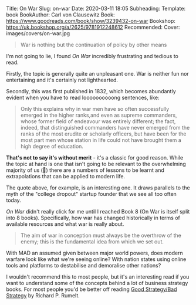 Title: On War
Slug: on-war
Date: 2020-03-11 18:05
Subheading: 
Template: book
BookAuthor: Carl von Clausewitz
Book: https://www.goodreads.com/book/show/3239432-on-war
Bookshop: https://uk.bookshop.org/a/2625/9781912248612
Recommended: 
Cover: images/covers/on-war.jpg

> War is nothing but the continuation of policy by other means

I'm not going to lie, I found *On War* incredibly frustrating and tedious to read.

Firstly, the topic is generally quite an unpleasant one. War is neither fun nor entertaining and it's certainly not lighthearted.

Secondly, this was first published in 1832, which becomes abundantly evident when you have to read loooooooooong sentences, like:

> Only this explains why in war men have so often successfully emerged in the higher ranks,and even as supreme commanders, whose former field of endeavour was entirely different; the fact, indeed, that distinguished commanders have never emerged from the ranks of the most erudite or scholarly officers, but have been for the most part men whose station in life could not have brought them a high degree of education.

**That's not to say it's without merit** - it's a classic for good reason. While the topic at hand is one that isn't going to be relevant to the overwhelming majority of us (🤞) there are a numbers of lessons to be learnt and extrapolations that can be applied to modern life.

The quote above, for example, is an interesting one. It draws parallels to the myth of the "college dropout" startup founder that we see all too often today.

*On War* didn't really click for me until I reached Book 8 (On War is itself split into 8 books). Specifically, how war has changed historically in terms of available resources and what war is really about.

> The aim of war in conception must always be the overthrow of the enemy; this is the fundamental idea from which we set out.

With MAD an assumed given between major world powers, does modern warfare look like what we're seeing online? With nation states using online tools and platforms to destabilise and demoralise other nations?

I wouldn't recommend this to most people, but it's an interesting read if you want to understand some of the concepts behind a lot of business strategy books. For most people you'd be better off reading [Good Strategy/Bad Strategy](https://www.jacquescorbytuech.com/reading/good-strategy-bad-strategy.html) by Richard P. Rumelt.